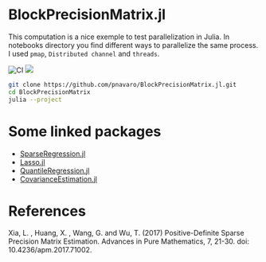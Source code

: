 # BlockPrecisionMatrix.jl

This computation is a nice exemple to test parallelization in Julia. In notebooks directory
you find different ways to parallelize the same process. I used `pmap`, `Distributed channel` and `threads`.

![CI](https://github.com/pnavaro/BlockPrecisionMatrix/workflows/CI/badge.svg)
[![](https://img.shields.io/badge/docs-dev-blue.svg)](https://pnavaro.github.io/BlockPrecisionMatrix/dev)

```bash
git clone https://github.com/pnavaro/BlockPrecisionMatrix.jl.git
cd BlockPrecisionMatrix
julia --project
```

# Some linked packages 

- [SparseRegression.jl](https://github.com/joshday/SparseRegression.jl)
- [Lasso.jl](https://github.com/JuliaStats/Lasso.jl)
- [QuantileRegression.jl](https://github.com/pkofod/QuantileRegression.jl)
- [CovarianceEstimation.jl](https://github.com/mateuszbaran/CovarianceEstimation.jl)

# References

Xia, L. , Huang, X. , Wang, G. and Wu, T. (2017) Positive-Definite Sparse Precision Matrix Estimation. Advances in Pure Mathematics, 7, 21-30. doi: 10.4236/apm.2017.71002.
